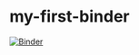 # my-first-binder

[![Binder](https://mybinder.org/badge_logo.svg)](https://mybinder.org/v2/gh/kristbge/my-first-binder/tree/main/HEAD)
